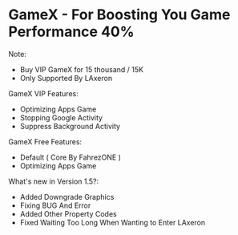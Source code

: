 # GameX - For Boosting You Game Performance 40%

Note:
- Buy VIP GameX for 15 thousand / 15K
- Only Supported By LAxeron

GameX VIP Features:
- Optimizing Apps Game
- Stopping Google Activity
- Suppress Background Activity

GameX Free Features:
- Default ( Core By FahrezONE )
- Optimizing Apps Game

What's new in Version 1.5?:
- Added Downgrade Graphics
- Fixing BUG And Error
- Added Other Property Codes
- Fixed Waiting Too Long When Wanting to Enter LAxeron
